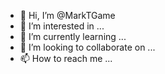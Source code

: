 - 👋 Hi, I’m @MarkTGame
- 👀 I’m interested in ...
- 🌱 I’m currently learning ...
- 💞️ I’m looking to collaborate on ...
- 📫 How to reach me ...

<!---
MarkTGame/MarkTGame is a ✨ special ✨ repository because its `README.md` (this file) appears on your GitHub profile.
You can click the Preview link to take a look at your changes.
--->
